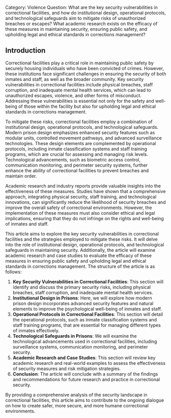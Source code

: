 Category: Violence
Question: What are the key security vulnerabilities in correctional facilities, and how do institutional design, operational protocols, and technological safeguards aim to mitigate risks of unauthorized breaches or escapes? What academic research exists on the efficacy of these measures in maintaining security, ensuring public safety, and upholding legal and ethical standards in corrections management?


## Introduction

Correctional facilities play a critical role in maintaining public safety by securely housing individuals who have been convicted of crimes. However, these institutions face significant challenges in ensuring the security of both inmates and staff, as well as the broader community. Key security vulnerabilities in correctional facilities include physical breaches, staff corruption, and inadequate mental health services, which can lead to unauthorized escapes, violence, and other forms of misconduct. Addressing these vulnerabilities is essential not only for the safety and well-being of those within the facility but also for upholding legal and ethical standards in corrections management.

To mitigate these risks, correctional facilities employ a combination of institutional design, operational protocols, and technological safeguards. Modern prison design emphasizes enhanced security features such as modular units, controlled movement pathways, and advanced surveillance technologies. These design elements are complemented by operational protocols, including inmate classification systems and staff training programs, which are crucial for assessing and managing risk levels. Technological advancements, such as biometric access control, communication monitoring, and perimeter security systems, further enhance the ability of correctional facilities to prevent breaches and maintain order.

Academic research and industry reports provide valuable insights into the effectiveness of these measures. Studies have shown that a comprehensive approach, integrating physical security, staff training, and technological innovations, can significantly reduce the likelihood of security breaches and improve the overall safety of correctional environments. However, the implementation of these measures must also consider ethical and legal implications, ensuring that they do not infringe on the rights and well-being of inmates and staff.

This article aims to explore the key security vulnerabilities in correctional facilities and the strategies employed to mitigate these risks. It will delve into the role of institutional design, operational protocols, and technological safeguards in maintaining security. Additionally, the article will examine academic research and case studies to evaluate the efficacy of these measures in ensuring public safety and upholding legal and ethical standards in corrections management. The structure of the article is as follows:

1. **Key Security Vulnerabilities in Correctional Facilities**: This section will identify and discuss the primary security risks, including physical breaches, staff corruption, and inadequate mental health services.
2. **Institutional Design in Prisons**: Here, we will explore how modern prison design incorporates advanced security features and natural elements to improve the psychological well-being of inmates and staff.
3. **Operational Protocols in Correctional Facilities**: This section will detail the operational protocols, such as inmate classification systems and staff training programs, that are essential for managing different types of inmates effectively.
4. **Technological Safeguards in Prisons**: We will examine the technological advancements used in correctional facilities, including surveillance systems, communication monitoring, and perimeter security.
5. **Academic Research and Case Studies**: This section will review key academic research and real-world examples to assess the effectiveness of security measures and risk mitigation strategies.
6. **Conclusion**: The article will conclude with a summary of the findings and recommendations for future research and practice in correctional security.

By providing a comprehensive analysis of the security landscape in correctional facilities, this article aims to contribute to the ongoing dialogue on how to create safer, more secure, and more humane correctional environments.

